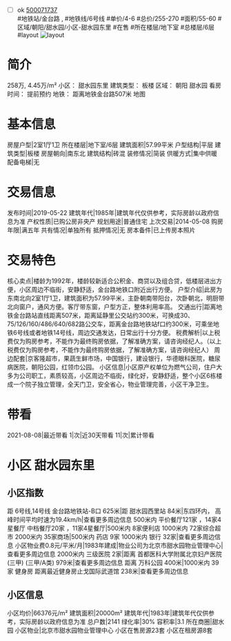 - [ ] ok [500071737](https://bj.5i5j.com/ershoufang/500071737.html)  
 #地铁站/金台路 ,  #地铁线/6号线
#单价/4-6 #总价/255-270 #面积/55-60   #区域/朝阳/甜水园/小区-甜水园东里 #在售 #所在楼层/地下室 #总楼层/6层 #layout 
![layout](http://image2.5i5j.com//group2/M00/31/7F/CgqJM1zhOmWASBxoAAFqLiZOYXs098.jpg_P5.jpg) 
# 简介 
 258万,  4.45万/m² 
小区： 甜水园东里
建筑类型： 板楼
区域： 朝阳 甜水园
看房时间： 提前预约
地铁： 距离地铁金台路507米 地图
# 基本信息 
 房屋户型|2室1厅1卫
所在楼层|地下室/6层
建筑面积|57.99平米
户型结构|平层
建筑类型|板楼
房屋朝向|南东北
建筑结构|砖混
装修情况|简装
供暖方式|集中供暖
配备电梯|无
# 交易信息 
 发布时间|2019-05-22
建筑年代|1985年|建筑年代仅供参考，实际房龄以政府信息为准
产权性质|已购公房非央产
规划用途|普通住宅
上次交易|2014-05-08
购房年限|满五年
共有情况|单独所有
抵押情况|无
房本备件|已上传房本照片
# 交易特色 
 核心卖点|楼龄为1992年，楼龄较新适合公积金、商贷以及组合贷，低楼层进出方便，小区周边不临街，安静舒适，金台路地铁口附近出行方便。
户型介绍|此房为东南北向2室1厅1卫，建筑面积为57.99平米，主卧朝南带阳台，次卧朝北，明厨带北向窗户，通风方便。客厅带东窗，户型方正，整体利用率高。
交通出行|距离地铁金台路站直线距离507米，距离延静里公交站约300米，可换成30、75/126/160/486/640/682路公交车，距离金台路地铁站f口约300米，可乘坐地铁6号线或者地铁14号线，周边交通发达，日常出行十分方便。
税费解析|以上税费仅为购房参考，不能作为最终购房依据，了解准确方案，请咨询经纪人。（以上税费仅为购房参考，不能作为最终购房依据，了解准确方案，请咨询经纪人）
周边配套|京客隆超市，果蔬生鲜市场，中国银行，建设银行，华德眼科医院，糖尿病医院，朝阳公园，红领巾公园。
小区信息|小区原产权单位为燃气公司，住户大多为公司职工，素质较高，小区周边不临街，绿化好，安静舒适，整个小区6栋楼成一个院子独立管理，全天门卫，安全省心，物业管理完善，小区干净卫生。
# 带看 
 2021-08-08|最近带看	 1|次|近30天带看	 11|次|累计带看
# 小区 甜水园东里
## 小区指数 
 距 6号线,14号线 金台路地铁站-B口 625米|距 甜水园西里站 84米|东四环内， 高峰时间平均时速为19.4km/h|查看更多周边信息
500米内 平价餐厅121家 ，14家4星餐厅
中档餐厅20家 ，11家4星餐厅|500米内 8家便利店
1000米内 72家综合超市
2000米内 35家商场|500米内 药店 9家
1000米内 银行 32家|查看更多周边信息
小区物业费0.8元/平米/月|1983年建成|物业公司为北京市甜水园物业管理中心|查看更多周边信息
2000米内 三级医院 2家|距离 首都医科大学附属北京妇产医院(三甲) (三甲/A类) 979米|查看更多周边信息
距离 万科公园 400米|1000米内 39家 健身房
距离最近健身房止戈国际武道馆 238米|查看更多周边信息
## 小区信息 
 小区均价|66376元/m²
建筑面积|20000m²
建筑年代|1983年|建筑年代仅供参考，实际房龄以政府信息为准
总户数|2141
绿化率|30%
容积率|3.1
所在商圈|甜水园
小区物业|北京市甜水园物业管理中心
小区在售房源23套
小区在租房源8套
